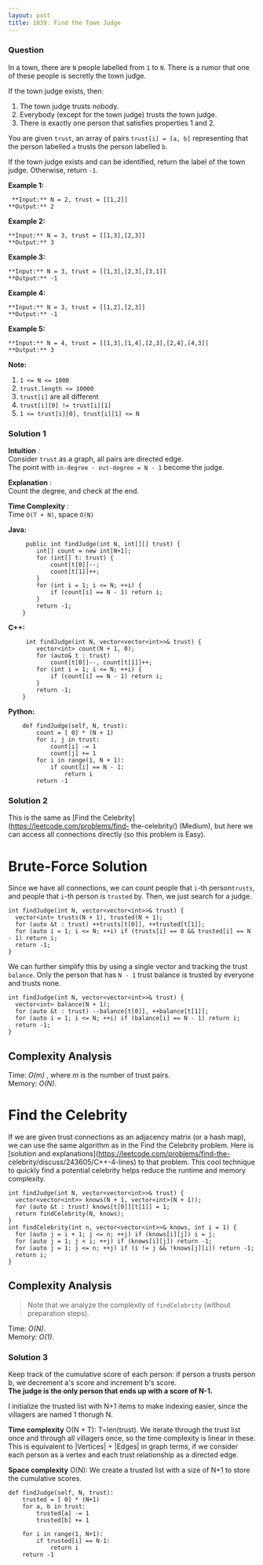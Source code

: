 ```yaml
---
layout: post
title: 1039. Find the Town Judge
---
```

### Question
In a town, there are `N` people labelled from `1` to `N`.  There is a rumor
that one of these people is secretly the town judge.

If the town judge exists, then:

  1. The town judge trusts nobody.
  2. Everybody (except for the town judge) trusts the town judge.
  3. There is exactly one person that satisfies properties 1 and 2.

You are given `trust`, an array of pairs `trust[i] = [a, b]` representing that
the person labelled `a` trusts the person labelled `b`.

If the town judge exists and can be identified, return the label of the town
judge.  Otherwise, return `-1`.



 **Example 1:**

    
    
     **Input:** N = 2, trust = [[1,2]]
    **Output:** 2
    

**Example 2:**

    
    
    **Input:** N = 3, trust = [[1,3],[2,3]]
    **Output:** 3
    

**Example 3:**

    
    
    **Input:** N = 3, trust = [[1,3],[2,3],[3,1]]
    **Output:** -1
    

**Example 4:**

    
    
    **Input:** N = 3, trust = [[1,2],[2,3]]
    **Output:** -1
    

**Example 5:**

    
    
    **Input:** N = 4, trust = [[1,3],[1,4],[2,3],[2,4],[4,3]]
    **Output:** 3



 **Note:**

  1. `1 <= N <= 1000`
  2. `trust.length <= 10000`
  3. `trust[i]` are all different
  4. `trust[i][0] != trust[i][1]`
  5. `1 <= trust[i][0], trust[i][1] <= N`

### Solution 1
 **Intuition** :  
Consider `trust` as a graph, all pairs are directed edge.  
The point with `in-degree - out-degree = N - 1` become the judge.

 **Explanation** :  
Count the degree, and check at the end.

 **Time Complexity** :  
Time `O(T + N)`, space `O(N)`

  

 **Java:**

    
    
         public int findJudge(int N, int[][] trust) {
            int[] count = new int[N+1];
            for (int[] t: trust) {
                count[t[0]]--;
                count[t[1]]++;
            }
            for (int i = 1; i <= N; ++i) {
                if (count[i] == N - 1) return i;
            }
            return -1;
        }
    

**C++:**

    
    
         int findJudge(int N, vector<vector<int>>& trust) {
            vector<int> count(N + 1, 0);
            for (auto& t : trust)
                count[t[0]]--, count[t[1]]++;
            for (int i = 1; i <= N; ++i) {
                if (count[i] == N - 1) return i;
            }
            return -1;
        }
    

**Python:**

    
    
        def findJudge(self, N, trust):
            count = [ 0] * (N + 1)
            for i, j in trust:
                count[i] -= 1
                count[j] += 1
            for i in range(1, N + 1):
                if count[i] == N - 1:
                    return i
            return -1
    


### Solution 2
This is the same as [Find the Celebrity](https://leetcode.com/problems/find-
the-celebrity/) (Medium), but here we can access all connections directly (so
this problem is Easy).

# Brute-Force Solution

Since we have all connections, we can count people that `i`-th person`trusts`,
and people that `i`-th person is `trusted` by. Then, we just search for a
judge.

    
    
    int findJudge(int N, vector<vector<int>>& trust) {
      vector<int> trusts(N + 1), trusted(N + 1);
      for (auto &t : trust) ++trusts[t[0]], ++trusted[t[1]];
      for (auto i = 1; i <= N; ++i) if (trusts[i] == 0 && trusted[i] == N - 1) return i;
      return -1;
    }
    

We can further simplify this by using a single vector and tracking the trust
`balance`. Only the person that has `N - 1` trust balance is trusted by
everyone and trusts none.

    
    
    int findJudge(int N, vector<vector<int>>& trust) {
      vector<int> balance(N + 1);
      for (auto &t : trust) --balance[t[0]], ++balance[t[1]];
      for (auto i = 1; i <= N; ++i) if (balance[i] == N - 1) return i;
      return -1;
    }
    

## Complexity Analysis

Time: _O(m)_ , where _m_ is the number of trust pairs.  
Memory: _O(N)_.

# Find the Celebrity

If we are given trust connections as an adjacency matrix (or a hash map), we
can use the same algorithm as in the Find the Celebrity problem. Here is
[solution and explanations](https://leetcode.com/problems/find-the-
celebrity/discuss/243605/C++-4-lines) to that problem. This cool technique to
quickly find a potential celebrity helps reduce the runtime and memory
complexity.

    
    
    int findJudge(int N, vector<vector<int>>& trust) {
      vector<vector<int>> knows(N + 1, vector<int>(N + 1));
      for (auto &t : trust) knows[t[0]][t[1]] = 1;
      return findCelebrity(N, knows);
    }
    int findCelebrity(int n, vector<vector<int>>& knows, int i = 1) {
      for (auto j = i + 1; j <= n; ++j) if (knows[i][j]) i = j;
      for (auto j = 1; j < i; ++j) if (knows[i][j]) return -1;
      for (auto j = 1; j <= n; ++j) if (i != j && !knows[j][i]) return -1;
      return i;
    }
    

## Complexity Analysis

> Note that we analyze the complexity of `findCelebrity` (without preparation
steps).

Time: _O(N)_.  
Memory: _O(1)_.


### Solution 3
Keep track of the cumulative score of each person: if person a trusts person
b, we decrement a's score and increment b's score.  
 **The judge is the only person that ends up with a score of N-1.**

I initialize the trusted list with N+1 items to make indexing easier, since
the villagers are named 1 thorugh N.

 **Time complexity** O(N + T): T=len(trust). We iterate through the trust list
once and through all villagers once, so the time complexity is linear in
these. This is equivalent to |Vertices| + |Edges| in graph terms, if we
consider each person as a vertex and each trust relationship as a directed
edge.

 **Space complexity** O(N): We create a trusted list with a size of N+1 to
store the cumulative scores.

    
    
    def findJudge(self, N, trust):
    	trusted = [ 0] * (N+1)
    	for a, b in trust:
    		trusted[a] -= 1
    		trusted[b] += 1
    
    	for i in range(1, N+1):
    		if trusted[i] == N-1:
    			return i
    	return -1
    



